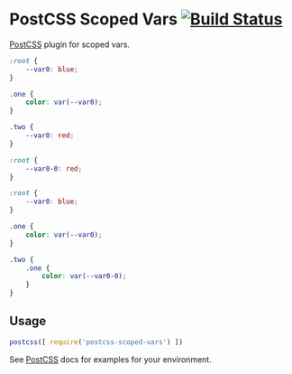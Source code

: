# PostCSS Scoped Vars [![Build Status][ci-img]][ci]

[PostCSS] plugin for scoped vars.

[PostCSS]: https://github.com/postcss/postcss
[ci-img]:  https://travis-ci.org/mmorton/postcss-scoped-vars.svg
[ci]:      https://travis-ci.org/mmorton/postcss-scoped-vars

```css
:root {
    --var0: blue;
}

.one {
    color: var(--var0);
}

.two {
    --var0: red;
}
```

```css
:root {
    --var0-0: red;
}

:root {
    --var0: blue;
}

.one {
    color: var(--var0);
}

.two {
    .one {
        color: var(--var0-0);
    }
}
```

## Usage

```js
postcss([ require('postcss-scoped-vars') ])
```

See [PostCSS] docs for examples for your environment.
